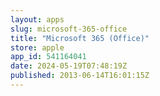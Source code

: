 ```yaml
---
layout: apps
slug: microsoft-365-office
title: "Microsoft 365 (Office)"
store: apple
app_id: 541164041
date: 2024-05-19T07:48:19Z
published: 2013-06-14T16:01:15Z
---
```

